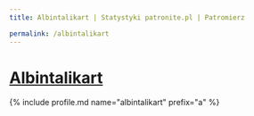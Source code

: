 ```yaml
---
title: Albintalikart | Statystyki patronite.pl | Patromierz

permalink: /albintalikart
---
```


# [Albintalikart](https://patronite.pl/albintalikart)

{% include profile.md name="albintalikart" prefix="a" %}
